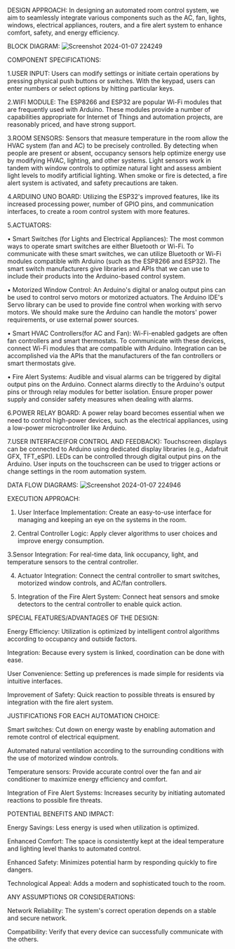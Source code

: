 DESIGN APPROACH: In designing an automated room control system, we aim to seamlessly integrate various components such as the AC, fan, lights, windows, electrical appliances, routers, and a fire alert system to enhance comfort, safety, and energy efficiency.

BLOCK DIAGRAM:
![Screenshot 2024-01-07 224249](https://github.com/SaiDeepika4713/ASSESSMENT/assets/96421369/5a19a84c-d510-48fe-ba35-813a1ab8dbd3)

COMPONENT SPECIFICATIONS:

1.USER INPUT: Users can modify settings or initiate certain operations by pressing physical push buttons or switches. With the keypad, users can enter numbers or select options by hitting particular keys.

2.WIFI MODULE: The ESP8266 and ESP32 are popular Wi-Fi modules that are frequently used with Arduino. These modules provide a number of capabilities appropriate for Internet of Things and automation projects, are reasonably priced, and have strong support.

3.ROOM SENSORS: Sensors that measure temperature in the room allow the HVAC system (fan and AC) to be precisely controlled. By detecting when people are present or absent, occupancy sensors help optimize energy use by modifying HVAC, lighting, and other systems. Light sensors work in tandem with window controls to optimize natural light and assess ambient light levels to modify artificial lighting. When smoke or fire is detected, a fire alert system is activated, and safety precautions are taken.

4.ARDUINO UNO BOARD: Utilizing the ESP32's improved features, like its increased processing power, number of GPIO pins, and communication interfaces, to create a room control system with more features.

5.ACTUATORS: 

•	Smart Switches (for Lights and Electrical Appliances): The most common ways to operate smart switches are either Bluetooth or Wi-Fi. To communicate with these smart switches, we can utilize Bluetooth or Wi-Fi modules compatible with Arduino (such as the ESP8266 and ESP32). The smart switch manufacturers give libraries and APIs that we can use to include their products into the Arduino-based control system.

•	Motorized Window Control: An Arduino's digital or analog output pins can be used to control servo motors or motorized actuators. The Arduino IDE's Servo library can be used to provide fine control when working with servo motors. We should make sure the Arduino can handle the motors' power requirements, or use external power sources.

•	Smart HVAC Controllers(for AC and Fan): Wi-Fi-enabled gadgets are often fan controllers and smart thermostats. To communicate with these devices, connect Wi-Fi modules that are compatible with Arduino. Integration can be accomplished via the APIs that the manufacturers of the fan controllers or smart thermostats give.

•	Fire Alert Systems: Audible and visual alarms can be triggered by digital output pins on the Arduino. Connect alarms directly to the Arduino's output pins or through relay modules for better isolation. Ensure proper power supply and consider safety measures when dealing with alarms.

6.POWER RELAY BOARD: A power relay board becomes essential when we need to control high-power devices, such as the electrical appliances, using a low-power microcontroller like Arduino.

7.USER INTERFACE(FOR CONTROL AND FEEDBACK): Touchscreen displays can be connected to Arduino using dedicated display libraries (e.g., Adafruit GFX, TFT_eSPI). LEDs can be controlled through digital output pins on the Arduino. User inputs on the touchscreen can be used to trigger actions or change settings in the room automation system.

DATA FLOW DIAGRAMS:
![Screenshot 2024-01-07 224946](https://github.com/SaiDeepika4713/ASSESSMENT/assets/96421369/7f1d57e6-f00f-4f9d-87e0-07bbd4e7ec99)

EXECUTION APPROACH:

1. User Interface Implementation: Create an easy-to-use interface for managing and keeping an eye on the systems in the room.

2. Central Controller Logic: Apply clever algorithms to user choices and improve energy consumption.

3.Sensor Integration: For real-time data, link occupancy, light, and temperature sensors to the central controller.

4. Actuator Integration: Connect the central controller to smart switches, motorized window controls, and AC/fan controllers.

5. Integration of the Fire Alert System: Connect heat sensors and smoke detectors to the central controller to enable quick action.

SPECIAL FEATURES/ADVANTAGES OF THE DESIGN:

Energy Efficiency: Utilization is optimized by intelligent control algorithms according to occupancy and outside factors.

Integration: Because every system is linked, coordination can be done with ease.

User Convenience: Setting up preferences is made simple for residents via intuitive interfaces.

Improvement of Safety: Quick reaction to possible threats is ensured by integration with the fire alert system.

JUSTIFICATIONS FOR EACH AUTOMATION CHOICE:

Smart switches: Cut down on energy waste by enabling automation and remote control of electrical equipment.

Automated natural ventilation according to the surrounding conditions with the use of motorized window controls.

Temperature sensors: Provide accurate control over the fan and air conditioner to maximize energy efficiency and comfort.

Integration of Fire Alert Systems: Increases security by initiating automated reactions to possible fire threats.

POTENTIAL BENEFITS AND IMPACT:

Energy Savings: Less energy is used when utilization is optimized.

Enhanced Comfort: The space is consistently kept at the ideal temperature and lighting level thanks to automated control.

Enhanced Safety: Minimizes potential harm by responding quickly to fire dangers.

Technological Appeal: Adds a modern and sophisticated touch to the room.

ANY ASSUMPTIONS OR CONSIDERATIONS:

Network Reliability: The system's correct operation depends on a stable and secure network.

Compatibility: Verify that every device can successfully communicate with the others.

